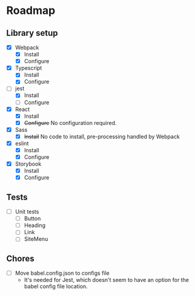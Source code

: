 # Roadmap

## Library setup
-[X] Webpack
    - [x] Install
    - [X] Configure
-[X] Typescript
    - [X] Install
    - [X] Configure
-[ ] jest
    - [X] Install
    - [ ] Configure
-[X] React
    - [X] Install
    - [X] ~~Configure~~ No configuration required.
-[X] Sass
    - [X] ~~Install~~ No code to install, pre-processing handled by Webpack
-[X] eslint
    - [X] Install
    - [X] Configure
-[X] Storybook
    - [X] Install
    - [X] Configure

## Tests
 - [ ] Unit tests
    - [ ] Button
    - [ ] Heading
    - [ ] Link
    - [ ] SiteMenu    
## Chores
- [ ] Move babel.config.json to configs file
    - It's needed for Jest, which doesn't seem to have an option for the babel config file location.